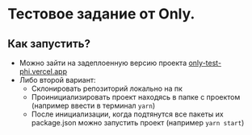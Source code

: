 <h1>Тестовое задание от Only.</h1> 

<h2>Как запустить?</h2>
<ul>
  <li>Можно зайти на задеплоенную версию проекта <a href="only-test-phi.vercel.app">only-test-phi.vercel.app</a>
  <li>Либо второй вариант:
    <ul>
      <li>Склонировать репозиторий локально на пк
      <li>Проинициализировать проект находясь в папке с проектом (например ввести в терминал <code>yarn</code>)
      <li>После инициализации, когда подтянутся все пакеты их package.json можно запустить проект (например <code>yarn start</code>)
    </ul>
</ul>